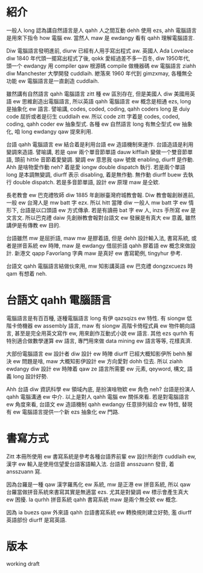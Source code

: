 # 紹介

一般人 long 認為講自然語言是人 qahh 人之間互動 dehh 使用 ezs, ahh 電腦語言是用來下指令 how 電腦 ew. 當然人 maw 是 ewdangy 看有 qahh 理解電腦語言.

Diw 電腦語言發明進前, diurw 已經有人用手寫出程式 aw. 英國人 Ada Lovelace diw 1840 年代頭一擺寫出程式了後, qokk 愛經過差不多一百冬, diw 1950年代, 頭一个 ewdangy 用 compiler qaw 根源碼 compile 做機器碼 ew 電腦語言 ziahh diw Manchester 大學開發 cuddlaih. 紲落來 1960 年代到 gimzxmay, 各種無仝功能 ew 電腦語言是一直創造 cuddlaih.

雖然講有自然語言 qahh 電腦語言 zitt 種 ew 區別存在, 但是美國人 diw 美國用英語 ew 思維創造出電腦語言, 所以英語 qahh 電腦語言 ew 概念是相通 ezs, long 是抽象化 ew 語言. 譬喻講, codes, coded, coding, qahh coders long 是 duiy code 屈折或者是衍生 cuddlaih ew. 所以 code zitt 字着是 codes, coded, coding, qahh coder ew 抽象型式. 各種 ew 自然語言 long 有無仝型式 ew 抽象化, 咱 long ewdangy qaw 提來利用.

台語 qahh 電腦語言 ew 結合着是利用台語 ew 造語機制來運作. 台語造語是利用變調來造語. 譬喻講, 若是 qaw 兩个單音節單語 dauw kifflaih 變做一个雙音節單語, 頭前 hittle 音節着愛變調. 變調 ew 意思我 qaw 號做 enabling, diurff 是作動. Ahh 是啥物愛作動 neh? 着是愛 iongw double dispatch 執行. 若是兩个單語 long 是本調無變調, diurff 表示 disabling, 着是無作動. 無作動 diurff buew 去執行 double dispatch. 若是多音節單語, 設計 ew 原理 maw 是仝欵.

長老教會 ew 巴克禮牧師 diw 1885 年創辦臺灣府城教會報. Diw 教會報創辦進前, 一般 ew 台灣人是 mw batt 字 ezx. 所以 hitt 當陣 diw 一般人 mw batt 字 ew 情形下, 台語是以口頭語 ew 方式傳承. 若是有讀冊 bat 字 ew 人, inzs 手所寫 ew 是文言文. 所以巴克禮 daiw 先創辦教會報對台語文 ew 發展是有真大 ew 意義, 雖然講伊是有傳教 ew 目的.

台語雖然 mw 是屈折語, maw mw 是膠着語, 但是 dehh 設計輸入法, 書寫系統, 或者是拼音系統 ew 時陣, maw 是 ewdangy 借屈折語 qahh 膠着語 ew 概念來做設計. 新港文 qapp Favorlang 字典 maw 是真好 ew 書寫範例, tingyhur 參考.

台語文 qahh 電腦語言結做伙來用, mw 知影講英語 ew 巴克禮 dongzxcuezs 時 qam 有想着 neh.

# 台語文 qahh 電腦語言

電腦語言是有百百種, 逐種電腦語言 long 有伊 qazsqizs ew 特性. 有 siongw 低階卡倚機器 ew assembly 語言, maw 有 siongw 高階卡倚程式員 ew 物件朝向語言, 甚至是完全用英文寫作 ew, 用來創作互動式小說 ew 語言. 其他 ezs qurhh 有特別適合做數學運算 ew 語言, 專門用來做 data mining ew 語言等等, 花樣真濟.

大部份電腦語言 ew 設計者 diw 設計 ew 時陣 diurff 已經大概知影伊所 behh 解決 ew 問題是啥, maw 大概知影伊設計 ew 方向愛對 dohh 位去. 所以 ziahh ewdangy diw 設計 ew 時陣着 qaw ze 語言所需要 ew 元素, qeyword, 構文, 語義 long 設計好勢.

Ahh 台語 diw 資訊科學 ew 領域內底, 是扮演啥物欵 ew 角色 neh? 台語是扮演人 qahh 電腦溝通 ew 中介. 以上是對人 qahh 電腦 ew 關係來看. 若是對電腦語言 ew 角度來看, 台語文 ew 造語機制 qahh ewdangy 任意排列組合 ew 特性, 替現有 ew 電腦語言提供一个新 ezs 抽象化 ew 門路.

# 書寫方式

Zitt 本冊所使用 ew 書寫系統是參考各種台語界前輩 ew 設計所創作 cuddlaih ew, 漢字 ew 輸入是使用信望愛台語客語輸入法. 台語音 ansszuann 發音, 着 ansszuann 寫.

因為台羅是一種 qaw 漢字羅馬化 ew 系統, mw 是正港 ew 拼音系統, 所以 qaw 台羅當做拼音系統來書寫其實是無適當 ezs. 尤其是對變調 ew 標示會產生真大 ew 困擾. Ia qurhh 拼音系統 qahh 書寫系統 maw 是兩个無仝欵 ew 概念.

因為 ia buezs qaw 外來語 qahh 台語書寫系統 ew 轉換規則建立好勢, 濫 diurff 英語部份 diurff 是寫英語.

# 版本

working draft
